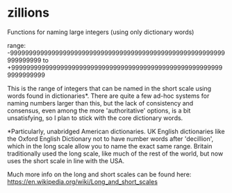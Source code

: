 # zillions
Functions for naming large integers (using only dictionary words)

range: -999999999999999999999999999999999999999999999999999999999999999999 
to +999999999999999999999999999999999999999999999999999999999999999999

This is the range of integers that can be named in the short scale using
words found in dictionaries*.  There are quite a few ad-hoc systems for 
naming numbers larger than this, but the lack of consistency and 
consensus, even among the more 'authoritative' options, is a bit 
unsatisfying, so I plan to stick with the core dictionary words.

*Particularly, unabridged American dictionaries.  UK English dictionaries
like the Oxford English Dictionary not to have number words after
'decillion', which in the long scale allow you to name the exact same 
range.  Britain traditionally used the long scale, like much of the rest
of the world, but now uses the short scale in line with the USA.

Much more info on the long and short scales can be found here:
https://en.wikipedia.org/wiki/Long_and_short_scales
